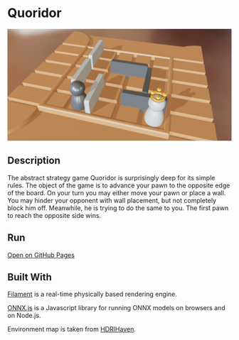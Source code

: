 # Quoridor
![Screenshot](screenshot.png)

## Description
The abstract strategy game Quoridor is surprisingly deep for its simple rules. The object of the game is to advance your pawn to the opposite edge of the board. On your turn you may either move your pawn or place a wall. You may hinder your opponent with wall placement, but not completely block him off. Meanwhile, he is trying to do the same to you. The first pawn to reach the opposite side wins.

## Run
[Open on GitHub Pages](https://iliagrigorevdev.github.io/quoridor-web/)

## Built With
[Filament](https://github.com/google/filament) is a real-time physically based rendering engine.

[ONNX.js](https://github.com/microsoft/onnxjs) is a Javascript library for running ONNX models on browsers and on Node.js.

Environment map is taken from [HDRIHaven](https://hdrihaven.com/).
